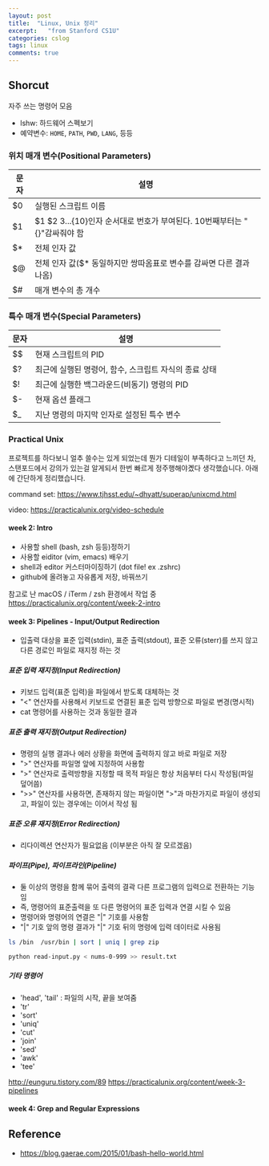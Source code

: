 ```yaml
---
layout: post
title:  "Linux, Unix 정리"
excerpt:   "from Stanford CS1U"
categories: cslog
tags: linux
comments: true
---
```


## Shorcut
자주 쓰는 명령어 모음
- lshw: 하드웨어 스펙보기
- 예약변수: ```HOME```, ```PATH```, ```PWD```, ```LANG```, 등등


### 위치 매개 변수(Positional Parameters)

| 문자 |	설명 |
| --- | --- |
| $0 |	실행된 스크립트 이름 |
| $1 |	$1 $2 $3...${10}인자 순서대로 번호가 부여된다. 10번째부터는 "{}"감싸줘야 함 |
| $* |	전체 인자 값 |
| $@ |	전체 인자 값($* 동일하지만 쌍따옴표로 변수를 감싸면 다른 결과 나옴) |
| $# |	매개 변수의 총 개수 |

### 특수 매개 변수(Special Parameters)

| 문자 |	설명 |
| --- | --- |
| $$	| 현재 스크립트의 PID |
| $? |	최근에 실행된 명령어, 함수, 스크립트 자식의 종료 상태 |
| $!	| 최근에 실행한 백그라운드(비동기) 명령의 PID |
| $-	| 현재 옵션 플래그 |
| $_	| 지난 명령의 마지막 인자로 설정된 특수 변수 |

### Practical Unix
프로젝트를 하다보니 얼추 쓸수는 있게 되었는데 뭔가 디테일이 부족하다고 느끼던 차, 스탠포드에서 강의가 있는걸 알게되서 한번 빠르게 정주행해야곘다 생각했습니다. 아래에 간단하게 정리했습니다.

command set: https://www.tjhsst.edu/~dhyatt/superap/unixcmd.html

video:
https://practicalunix.org/video-schedule

#### week 2: Intro
- 사용할 shell (bash, zsh 등등)정하기
- 사용할 eiditor (vim, emacs) 배우기
- shell과 editor 커스터마이징하기 (dot file! ex .zshrc)
- github에 올려놓고 자유롭게 저장, 바꿔쓰기

참고로 난 macOS / iTerm / zsh 환경에서 작업 중
https://practicalunix.org/content/week-2-intro

#### week 3: Pipelines - Input/Output Redirection
- 입출력 대상을 표준 입력(stdin), 표준 출력(stdout), 표준 오류(sterr)를 쓰지 않고 다른 경로인 파일로 재지정 하는 것

##### 표준 입력 재지정(Input Redirection)
- 키보드 입력(표준 입력)을 파일에서 받도록 대체하는 것
- "<" 연산자를 사용해서 키보드로 연결된 표준 입력 방향으로 파일로 변경(명시적)
- cat 명령어를 사용하는 것과 동일한 결과


##### 표준 출력 재지정(Output Redirection)
- 명령의 실행 결과나 에러 상황을 화면에 출력하지 않고 바로 파일로 저장
- ">" 연산자를 파일명 앞에 지정하여 사용함
- ">" 연산자로 출력방향을 지정할 때 목적 파일은 항상 처음부터 다시 작성됨(파일 덮어씀)
- ">>" 연산자를 사용하면, 존재하지 않는 파일이면 ">"과 마찬가지로 파일이 생성되고, 파일이 있는 경우에는 이어서 작성 됨


##### 표준 오류 재지정(Error Redirection)
- 리다이렉션 연산자가 필요없음 (이부분은 아직 잘 모르겠음)

##### 파이프(Pipe), 파이프라인(Pipeline)
- 둘 이상의 명령을 함께 묶어 출력의 결곽 다른 프로그램의 입력으로 전환하는 기능임
- 즉, 명령어의 표준출력을 또 다른 명령어의 표준 입력과 연결 시킬 수 있음
- 명령어와 명령어의 연결은 "|" 기호를 사용함
- "|" 기호 앞의 명령 결과가 "|" 기호 뒤의 명령에 입력 데이터로 사용됨

```bash
ls /bin  /usr/bin | sort | uniq | grep zip
```
```bash
python read-input.py < nums-0-999 >> result.txt
```

##### 기타 명령어
- 'head', 'tail' : 파일의 시작, 끝을 보여줌
- 'tr'
- 'sort'
- 'uniq'
- 'cut'
- 'join'
- 'sed'
- 'awk'
- 'tee'


http://eunguru.tistory.com/89
https://practicalunix.org/content/week-3-pipelines

#### week 4: Grep and Regular Expressions

## Reference
- https://blog.gaerae.com/2015/01/bash-hello-world.html